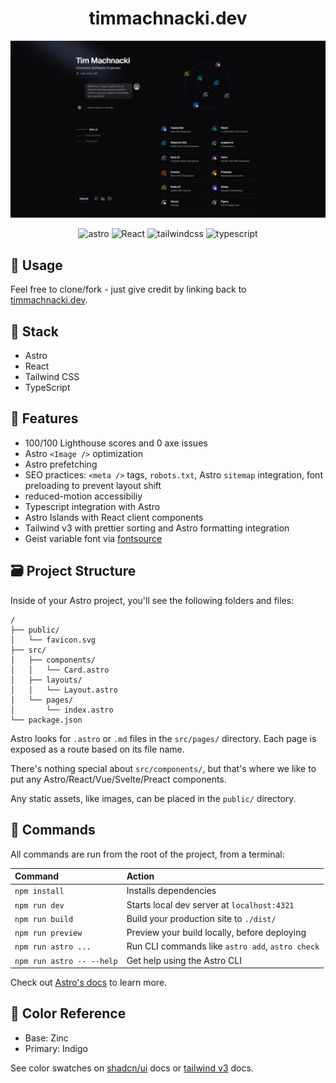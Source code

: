 <h1 align="center">
  timmachnacki.dev
</h1>

![demo](https://raw.githubusercontent.com/tmachnacki/portfolio/master/src/assets/v2/home-wide.webp)

<div align="center">
  <img src="https://img.shields.io/badge/-Astro-black?style=for-the-badge&logoColor=white&logo=astro&color=c026d3" alt="astro" />
  <img src="https://img.shields.io/badge/-React-black?style=for-the-badge&logoColor=white&logo=react&color=06b6d4" alt="React" />
  <img src="https://img.shields.io/badge/-Tailwind_CSS-black?style=for-the-badge&logoColor=white&logo=tailwindcss&color=0EA5E9" alt="tailwindcss" />
  <img src="https://img.shields.io/badge/-Typescript-black?style=for-the-badge&logoColor=white&logo=typescript&color=3178C6" alt="typescript" />
</div>

## 🤙 Usage
Feel free to clone/fork - just give credit by linking back to [timmachnacki.dev](https://timmachnacki.dev).

## 🥞 Stack
 - Astro
 - React
 - Tailwind CSS
 - TypeScript

## 🔋 Features
 - 100/100 Lighthouse scores and 0 axe issues
 - Astro `<Image />` optimization
 - Astro prefetching
 - SEO practices: `<meta />` tags, `robots.txt`, Astro `sitemap` integration, font preloading to prevent layout shift
 - reduced-motion accessibiliy
 - Typescript integration with Astro
 - Astro Islands with React client components
 - Tailwind v3 with prettier sorting and Astro formatting integration
 - Geist variable font via [fontsource](https://fontsource.org/fonts/geist)

## 🗃 Project Structure

Inside of your Astro project, you'll see the following folders and files:

```text
/
├── public/
│   └── favicon.svg
├── src/
│   ├── components/
│   │   └── Card.astro
│   ├── layouts/
│   │   └── Layout.astro
│   └── pages/
│       └── index.astro
└── package.json
```

Astro looks for `.astro` or `.md` files in the `src/pages/` directory. Each page is exposed as a route based on its file name.

There's nothing special about `src/components/`, but that's where we like to put any Astro/React/Vue/Svelte/Preact components.

Any static assets, like images, can be placed in the `public/` directory.

## 🚀 Commands

All commands are run from the root of the project, from a terminal:

| Command                   | Action                                           |
| :------------------------ | :----------------------------------------------- |
| `npm install`             | Installs dependencies                            |
| `npm run dev`             | Starts local dev server at `localhost:4321`      |
| `npm run build`           | Build your production site to `./dist/`          |
| `npm run preview`         | Preview your build locally, before deploying     |
| `npm run astro ...`       | Run CLI commands like `astro add`, `astro check` |
| `npm run astro -- --help` | Get help using the Astro CLI                     |

Check out [Astro's docs](https://docs.astro.build) to learn more.

## 🎨 Color Reference

- Base: Zinc
- Primary: Indigo

See color swatches on [shadcn/ui](https://ui.shadcn.com/colors) docs or [tailwind v3](https://v3.tailwindcss.com/docs/customizing-colors) docs.


